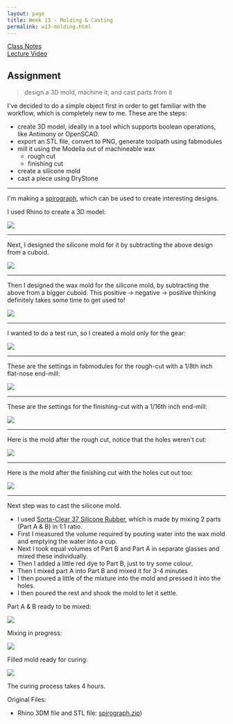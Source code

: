 ```yaml
---
layout: page
title: Week 13 - Molding & Casting
permalink: w13-molding.html
---
```


[Class Notes](http://academy.cba.mit.edu/classes/molding_casting/index.html)   
[Lecture Video](https://vimeo.com/163576093)

## Assignment

> design a 3D mold, machine it, and cast parts from it

I've decided to do a simple object first in order to get familiar with the workflow, which is completely new to me. These are the steps:
 
* create 3D model, ideally in a tool which supports boolean operations, like Antimony or OpenSCAD.
* export an STL file, convert to PNG, generate toolpath using fabmodules
* mill it using the Modella out of machineable wax 
    * rough cut
    * finishing cut
* create a silicone mold
* cast a piece using DryStone

---

I'm making a [spirograph](http://www.thingiverse.com/thing:905849), which can be used to create interesting designs.

I used Rhino to create a 3D model:

<img src="images/w13-spirograph-rhino.jpg"/>

---

Next, I designed the silicone mold for it by subtracting the above design from a cuboid.  

<img src="images/w13-silicone-mold-rhino.jpg"/>

---

Then I designed the wax mold for the silicone mold, by subtracting the above from a bigger cuboid. This 
    positive -> negative -> positive thinking definitely takes some time to get used to!

<img src="images/w13-wax-mold-rhino.jpg"/>


---

I wanted to do a test run, so I created a mold only for the gear:

<img src="images/w13-gear-wax-mold-rhino.jpg"/>

---

These are the settings in fabmodules for the rough-cut with a 1/8th inch flat-nose end-mill:

<img src="images/w13-rough-cut-settings.jpg"/>

---

These are the settings for the finishing-cut with a 1/16th inch end-mill:

<img src="images/w13-finishing-cut-settings.jpg"/>

---

Here is the mold after the rough cut, notice that the holes weren't cut:

<img src="images/w13-mold-rough-cut.jpg"/>

---

Here is the mold after the finishing cut with the holes cut out too:

<img src="images/w13-mold.jpg"/>

---

Next step was to cast the silicone mold. 

* I used [Sorta-Clear 37 Silicone Rubber](https://www.smooth-on.com/product-line/sorta-clear/), which is made by mixing 2 parts (Part A & B) in 1:1 ratio.
* First I measured the volume required by pouting water into the wax mold and emptying the water into a cup.
* Next I took equal volumes of Part B and Part A in separate glasses and mixed these individually.
* Then I added a little red dye to Part B, just to try some colour.
* Then I mixed part A into Part B and mixed it for 3-4 minutes 
* I then poured a little of the mixture into the mold and pressed it into the holes.
* I then poured the rest and shook the mold to let it settle.

Part A & B ready to be mixed:

<img src="images/w13-part-a-b.jpg"/>

Mixing in progress: 

<img src="images/w13-mixing.jpg"/>

Filled mold ready for curing:

<img src="images/w13-wax-mold-filled.jpg"/>

The curing process takes 4 hours.


Original Files:

*  Rhino 3DM file and STL file: [spirograph.zip](files/spirograph.zip))